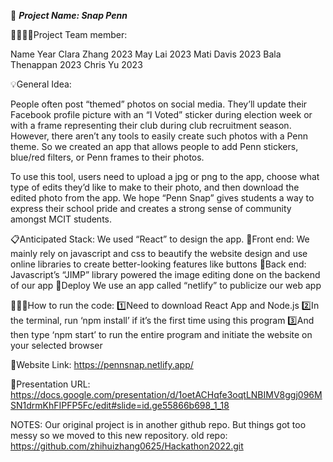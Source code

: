 📂 ***Project Name: Snap Penn***

👨‍👨‍👦‍👦Project Team member:

Name 			      Year
Clara Zhang		  2023
May Lai		      2023
Mati Davis		  2023
Bala Thenappan 	2023
Chris Yu		    2023


💡General Idea:

  People often post “themed” photos on social media. They’ll update their Facebook profile picture with an “I Voted” sticker during election week or with a frame representing their club during club recruitment season. However, there aren’t any tools to easily create such photos with a Penn theme. So we created an app that allows people to add Penn stickers, blue/red filters, or Penn frames to their photos. 

  To use this tool, users need to upload a jpg or png to the app, choose what type of edits they’d like to make to their photo, and then download the edited photo from the app. We hope “Penn Snap” gives students a way to express their school pride and creates a strong sense of community amongst MCIT students. 



📋Anticipated Stack: 
    We used “React” to design the app. 
      📱Front end: 
        We mainly rely on javascript and css to beautify the website design and use online libraries to create better-looking features like buttons
      📱Back end:
        Javascript’s “JIMP” library powered the image editing done on the backend of our app
      📱Deploy
        We use an app called “netlify” to publicize our web app


👩🏻‍💻How to run the code:
      1️⃣Need to download React App and Node.js
      2️⃣In the terminal, run ‘npm install’ if it’s the first time using this program
      3️⃣And then type ‘npm start’ to run the entire program and initiate the website on your selected browser

🔗Website Link:
      https://pennsnap.netlify.app/

🔗Presentation URL: 
      https://docs.google.com/presentation/d/1oetACHqfe3oqtLNBIMV8ggj096MSN1drmKhFIPFP5Fc/edit#slide=id.ge55866b698_1_18

NOTES: Our original project is in another github repo. But things got too messy so we moved to this new repository.
        old repo: https://github.com/zhihuizhang0625/Hackathon2022.git
